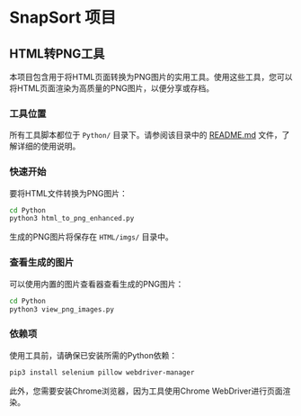 # SnapSort 项目

## HTML转PNG工具

本项目包含用于将HTML页面转换为PNG图片的实用工具。使用这些工具，您可以将HTML页面渲染为高质量的PNG图片，以便分享或存档。

### 工具位置

所有工具脚本都位于 `Python/` 目录下。请参阅该目录中的 [README.md](Python/README.md) 文件，了解详细的使用说明。

### 快速开始

要将HTML文件转换为PNG图片：

```bash
cd Python
python3 html_to_png_enhanced.py
```

生成的PNG图片将保存在 `HTML/imgs/` 目录中。

### 查看生成的图片

可以使用内置的图片查看器查看生成的PNG图片：

```bash
cd Python
python3 view_png_images.py
```

### 依赖项

使用工具前，请确保已安装所需的Python依赖：

```bash
pip3 install selenium pillow webdriver-manager
```

此外，您需要安装Chrome浏览器，因为工具使用Chrome WebDriver进行页面渲染。
